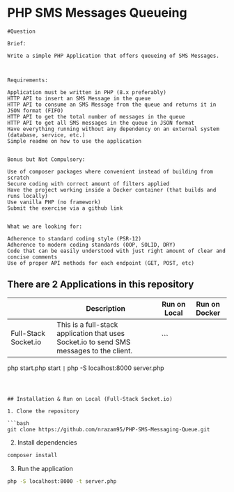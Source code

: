 
# PHP SMS Messages Queueing 

```
#Question

Brief:

Write a simple PHP Application that offers queueing of SMS Messages.

 

Requirements:

Application must be written in PHP (8.x preferably)
HTTP API to insert an SMS Message in the queue
HTTP API to consume an SMS Message from the queue and returns it in JSON format (FIFO)
HTTP API to get the total number of messages in the queue 
HTTP API to get all SMS messages in the queue in JSON format
Have everything running without any dependency on an external system (database, service, etc.)
Simple readme on how to use the application
 

Bonus but Not Compulsory:

Use of composer packages where convenient instead of building from scratch
Secure coding with correct amount of filters applied
Have the project working inside a Docker container (that builds and runs locally)
Use vanilla PHP (no framework)
Submit the exercise via a github link
 

What we are looking for:

Adherence to standard coding style (PSR-12)
Adherence to modern coding standards (OOP, SOLID, DRY)
Code that can be easily understood with just right amount of clear and concise comments
Use of proper API methods for each endpoint (GET, POST, etc)

```

## There are 2 Applications in this repository

|         | Description | Run on Local | Run on Docker |
|---------|-------------|--------------|---------------|
| Full-Stack Socket.io | This is a full-stack application that uses Socket.io to send SMS messages to the client. | ```
php start.php start
``` | ```
php -S localhost:8000 server.php
```|



## Installation & Run on Local (Full-Stack Socket.io)

1. Clone the repository

```bash
git clone https://github.com/nrazam95/PHP-SMS-Messaging-Queue.git
```

2. Install dependencies

```bash
composer install
```

3. Run the application

```bash
php -S localhost:8000 -t server.php
```
